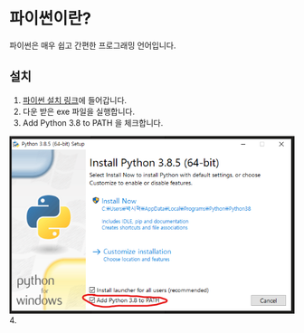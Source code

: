 # 파이썬이란?
파이썬은 매우 쉽고 간편한 프로그래밍 언어입니다. <br>

## 설치
1. [파이썬 설치 링크](https://www.python.org/ftp/python/3.8.5/python-3.8.5-amd64.exe)에 들어갑니다.
2. 다운 받은 exe 파일을 실행합니다.
3. Add Python 3.8 to PATH 을 체크합니다.
<img src="../images/install1.png">
4. 
